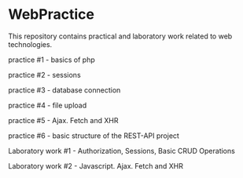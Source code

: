 # WebPractice

This repository contains practical and laboratory work related to web technologies.

practice #1 - basics of php

practice #2 - sessions

practice #3 - database connection

practice #4 - file upload

practice #5 - Ajax. Fetch and XHR

practice #6 - basic structure of the REST-API project

Laboratory work #1 - Authorization, Sessions, Basic CRUD Operations
 
Laboratory work #2 - Javascript. Ajax. Fetch and XHR
